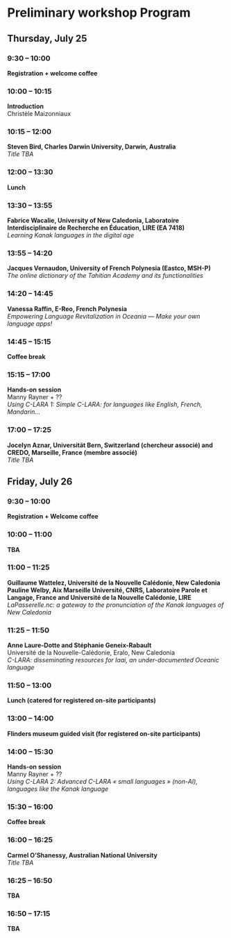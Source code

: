 # Preliminary workshop Program

## Thursday, July 25

### 9:30 – 10:00
**Registration + welcome coffee**

### 10:00 – 10:15
**Introduction**  
Christèle Maizonniaux

### 10:15 – 12:00
**Steven Bird, Charles Darwin University, Darwin, Australia**  
*Title TBA*

### 12:00 – 13:30
**Lunch**

### 13:30 – 13:55
**Fabrice Wacalie, University of New Caledonia, Laboratoire Interdisciplinaire de Recherche en Éducation, LIRE (EA 7418)**  
*Learning Kanak languages in the digital age*

### 13:55 – 14:20
**Jacques Vernaudon, University of French Polynesia (Eastco, MSH-P)**  
*The online dictionary of the Tahitian Academy and its functionalities*

### 14:20 – 14:45
**Vanessa Raffin, E-Reo, French Polynesia**  
*Empowering Language Revitalization in Oceania — Make your own language apps!*

### 14:45 – 15:15
**Coffee break**

### 15:15 – 17:00
**Hands-on session**  
Manny Rayner + ??  
*Using C-LARA 1: Simple C-LARA: for languages like English, French, Mandarin…*

### 17:00 – 17:25
**Jocelyn Aznar, Universität Bern, Switzerland (chercheur associé) and CREDO, Marseille, France (membre associé)**  
*Title TBA*

## Friday, July 26

### 9:30 – 10:00
**Registration + Welcome coffee**

### 10:00 – 11:00
**TBA**

### 11:00 – 11:25
**Guillaume Wattelez, Université de la Nouvelle Calédonie, New Caledonia**  
**Pauline Welby, Aix Marseille Université, CNRS, Laboratoire Parole et Langage, France and Université de la Nouvelle Calédonie, LIRE**  
*LaPasserelle.nc: a gateway to the pronunciation of the Kanak languages of New Caledonia*

### 11:25 – 11:50
**Anne Laure-Dotte and Stéphanie Geneix-Rabault**  
Université de la Nouvelle-Calédonie, Eralo, New Caledonia  
*C-LARA: disseminating resources for Iaai, an under-documented Oceanic language*

### 11:50 – 13:00
**Lunch (catered for registered on-site participants)**

### 13:00 – 14:00
**Flinders museum guided visit (for registered on-site participants)**

### 14:00 – 15:30
**Hands-on session**  
Manny Rayner + ??  
*Using C-LARA 2: Advanced C-LARA « small languages » (non-AI), languages like the Kanak language*

### 15:30 – 16:00
**Coffee break**

### 16:00 – 16:25
**Carmel O’Shanessy, Australian National University**  
*Title TBA*

### 16:25 – 16:50
**TBA**

### 16:50 – 17:15
**TBA**

